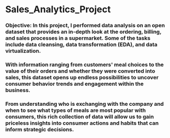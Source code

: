 # Sales_Analytics_Project

### Objective: In this project, I performed data analysis on an open dataset that provides an in-depth look at the ordering, billing, and sales processes in a supermarket. Some of the tasks include data cleansing, data transformation (EDA), and data virtualization.

### With information ranging from customers' meal choices to the value of their orders and whether they were converted into sales, this dataset opens up endless possibilities to uncover consumer behavior trends and engagement within the business.

### From understanding who is exchanging with the company and when to see what types of meals are most popular with consumers, this rich collection of data will allow us to gain priceless insights into consumer actions and habits that can inform strategic decisions.
